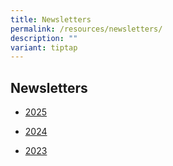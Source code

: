 ```yaml
---
title: Newsletters
permalink: /resources/newsletters/
description: ""
variant: tiptap
---
```

<h2>Newsletters</h2>
<ul data-tight="true" class="tight">
<li>
<p><a href="https://xinminsec-moe-edu-sg-admin.cwp.sg/2025/" rel="noopener nofollow" target="_blank">2025</a>
</p>
</li>
<li>
<p><a href="https://www.xinminsec.moe.edu.sg/resources/parents/newsletters/2024" rel="noopener noreferrer nofollow" target="_blank">2024</a>
</p>
</li>
<li>
<p><a href="https://www.xinminsec.moe.edu.sg/resources/parents/newsletters/2023" rel="noopener noreferrer nofollow" target="_blank">2023</a>
</p>
</li>
</ul>
<p></p>